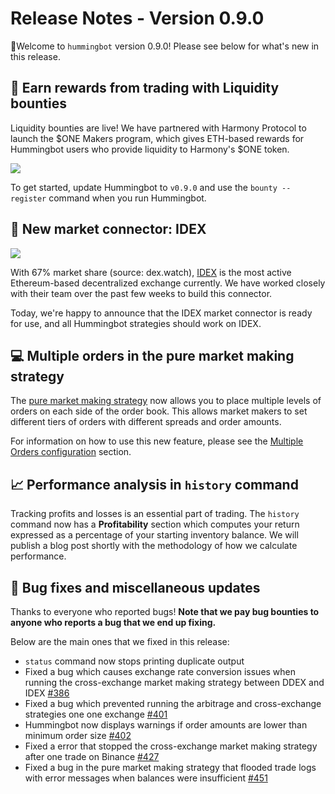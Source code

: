 # Release Notes - Version 0.9.0

🚀Welcome to `hummingbot` version 0.9.0! Please see below for what's new in this release.

## 🏃 Earn rewards from trading with Liquidity bounties

Liquidity bounties are live! We have partnered with Harmony Protocol to launch the $ONE Makers program, which gives ETH-based rewards for Hummingbot users who provide liquidity to Harmony's $ONE token. 

![](/assets/img/bounty-register.png)

To get started, update Hummingbot to `v0.9.0` and use the `bounty --register` command when you run Hummingbot.

## 🔗 New market connector: IDEX

![](/assets/img/idex-logo.png)

With 67% market share (source: dex.watch), [IDEX](https://idex.market) is the most active Ethereum-based decentralized exchange currently. We have worked closely with their team over the past few weeks to build this connector.

Today, we're happy to announce that the IDEX market connector is ready for use, and all Hummingbot strategies should work on IDEX.

## 💻 Multiple orders in the pure market making strategy

The [pure market making strategy](/strategies/pure-market-making/) now allows you to place multiple levels of orders on each side of the order book. This allows market makers to set different tiers of orders with different spreads and order amounts. 

For information on how to use this new feature, please see the [Multiple Orders configuration](/strategy-configs/order-levels/) section.

## 📈 Performance analysis in `history` command

Tracking profits and losses is an essential part of trading. The `history` command now has a **Profitability** section which computes your return expressed as a percentage of your starting inventory balance. We will publish a blog post shortly with the methodology of how we calculate performance.

## 🐞 Bug fixes and miscellaneous updates

Thanks to everyone who reported bugs! **Note that we pay bug bounties to anyone who reports a bug that we end up fixing.**

Below are the main ones that we fixed in this release:

* `status` command now stops printing duplicate output
* Fixed a bug which causes exchange rate conversion issues when running the cross-exchange market making strategy between DDEX and IDEX [#386](https://github.com/CoinAlpha/hummingbot/issues/386)
* Fixed a bug which prevented running the arbitrage and cross-exchange strategies one one exchange [#401](https://github.com/CoinAlpha/hummingbot/issues/401)
* Hummingbot now displays warnings if order amounts are lower than minimum order size [#402](https://github.com/CoinAlpha/hummingbot/issues/402)
* Fixed a error that stopped the cross-exchange market making strategy after one trade on Binance [#427](https://github.com/CoinAlpha/hummingbot/issues/427)
* Fixed a bug in the pure market making strategy that flooded trade logs with error messages when balances were insufficient [#451](https://github.com/CoinAlpha/hummingbot/issues/451)
